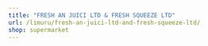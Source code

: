 ```yaml
---
title: "FRESH AN JUICI LTD & FRESH SQUEEZE LTD"
url: /limuru/fresh-an-juici-ltd-and-fresh-squeeze-ltd/
shop: supermarket
---
```

